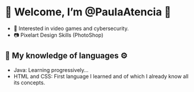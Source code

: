 # 🎇 Welcome, I’m @PaulaAtencia 👋


- 👀 Interested in video games and cybersecurity.
- 📷 Pixelart Design Skills (PhotoShop)
  

## 🧠 My knowledge of languages ⚙️
- Java: Learning progressively...
- HTML and CSS: First language I learned and of which I already know all its concepts.
<!---
PaulaAtencia/PaulaAtencia is a ✨ special ✨ repository because its `README.md` (this file) appears on your GitHub profile.
You can click the Preview link to take a look at your changes.
--->
